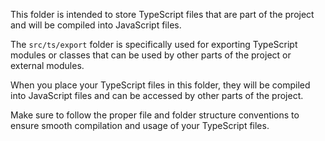 This folder is intended to store TypeScript files that are part of the project and will be compiled into JavaScript files.

The `src/ts/export` folder is specifically used for exporting TypeScript modules or classes that can be used by other parts of the project or external modules.

When you place your TypeScript files in this folder, they will be compiled into JavaScript files and can be accessed by other parts of the project.

Make sure to follow the proper file and folder structure conventions to ensure smooth compilation and usage of your TypeScript files.
